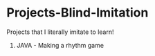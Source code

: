 # Projects-Blind-Imitation
Projects that I literally imitate to learn!


1. JAVA -  Making a rhythm game

